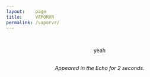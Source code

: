 ```yaml
---
layout:    page
title:     VAPORVR
permalink: /vaporvr/
---
```

<br>
<div align="center">

<p> yeah
</p>
 <br>
<i>Appeared in the Echo for 2 seconds.</i>

</div>
